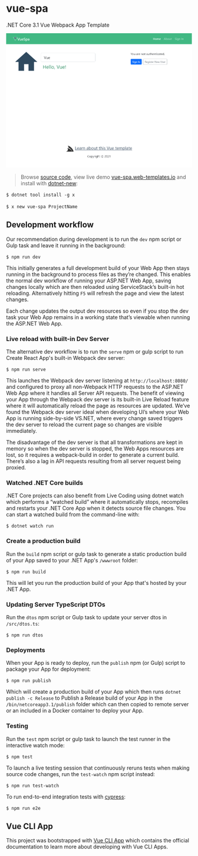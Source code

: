 # vue-spa

.NET Core 3.1 Vue Webpack App Template

[![](https://raw.githubusercontent.com/ServiceStack/Assets/master/csharp-templates/vue-spa.png)](http://vue-spa.web-templates.io/)

> Browse [source code](https://github.com/NetCoreTemplates/vue-spa), view live demo [vue-spa.web-templates.io](http://vue-spa.web-templates.io) and install with [dotnet-new](https://docs.servicestack.net/dotnet-new):

    $ dotnet tool install -g x

    $ x new vue-spa ProjectName

## Development workflow

Our recommendation during development is to run the `dev` npm script or Gulp task and leave it running in the background:

    $ npm run dev

This initially generates a full development build of your Web App then stays running in the background to process files as they’re changed. This enables the normal dev workflow of running your ASP.NET Web App, saving changes locally which are then reloaded using ServiceStack’s built-in hot reloading. Alternatively hitting `F5` will refresh the page and view the latest changes.

Each change updates the output dev resources so even if you stop the dev task your Web App remains in a working state that’s viewable when running the ASP.NET Web App.

### Live reload with built-in Dev Server

The alternative dev workflow is to run the `serve` npm or gulp script to run Create React App's built-in Webpack dev server:

    $ npm run serve

This launches the Webpack dev server listening at `http://localhost:8080/` and configured to proxy all non-Webpack HTTP requests to the ASP.NET Web App where it handles all Server API requests. The benefit of viewing your App through the Webpack dev server is its built-in Live Reload feature where it will automatically reload the page as resources are updated. We’ve found the Webpack dev server ideal when developing UI’s where your Web App is running side-by-side VS.NET, where every change saved triggers the dev server to reload the current page so changes are visible immediately.

The disadvantage of the dev server is that all transformations are kept in memory so when the dev server is stopped, the Web Apps resources are lost, so it requires a webpack-build in order to generate a current build. There’s also a lag in API requests resulting from all server request being proxied.

### Watched .NET Core builds

.NET Core projects can also benefit from Live Coding using dotnet watch which performs a “watched build” where it automatically stops, recompiles and restarts your .NET Core App when it detects source file changes. You can start a watched build from the command-line with:

    $ dotnet watch run

### Create a production build

Run the `build` npm script or gulp task to generate a static production build of your App saved to your .NET App's `/wwwroot` folder:

    $ npm run build

This will let you run the production build of your App that's hosted by your .NET App.

### Updating Server TypeScript DTOs

Run the `dtos` npm script or Gulp task to update your server dtos in `/src/dtos.ts`:

    $ npm run dtos

### Deployments

When your App is ready to deploy, run the `publish` npm (or Gulp) script to package your App for deployment:

    $ npm run publish

Which will create a production build of your App which then runs `dotnet publish -c Release` to Publish a Release build of your App in the `/bin/netcoreapp3.1/publish` folder which can then copied to remote server or an included in a Docker container to deploy your App.

### Testing

Run the `test` npm script or gulp task to launch the test runner in the interactive watch mode:

    $ npm test

To launch a live testing session that continuously reruns tests when making source code changes, run the `test-watch` npm script instead:

    $ npm run test-watch

To run end-to-end integration tests with [cypress](https://www.cypress.io/):

    $ npm run e2e

## Vue CLI App

This project was bootstrapped with [Vue CLI App](https://cli.vuejs.org) which contains the official documentation to learn more about developing with Vue CLI Apps.

